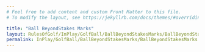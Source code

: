 ```yaml
---
# Feel free to add content and custom Front Matter to this file.
# To modify the layout, see https://jekyllrb.com/docs/themes/#overriding-theme-defaults

title: "Ball BeyondStakes Marks"
layout: RulesOfGolf/InPlay/GolfBall/BallBeyondStakesMarks/BallBeyondStakesMarks
permalink: InPlay/GolfBall/BallBeyondStakesMarks/BallBeyondStakesMarks.html
---
```

